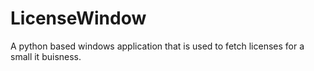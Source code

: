 # LicenseWindow
A python based windows application that is used to fetch licenses for a small it buisness.
